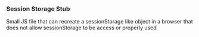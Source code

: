 ### Session Storage Stub
Small JS file that can recreate a sessionStorage like object in a browser that does not allow sessionStorage to be access or properly used

